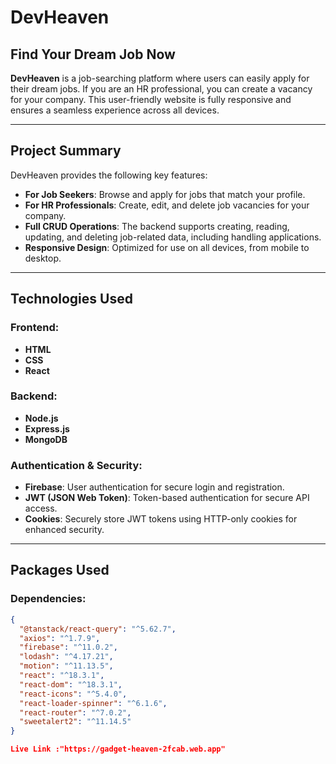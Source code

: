 # DevHeaven

## Find Your Dream Job Now

**DevHeaven** is a job-searching platform where users can easily apply for their dream jobs. If you are an HR professional, you can create a vacancy for your company. This user-friendly website is fully responsive and ensures a seamless experience across all devices.

---

## Project Summary

DevHeaven provides the following key features:
- **For Job Seekers**: Browse and apply for jobs that match your profile.
- **For HR Professionals**: Create, edit, and delete job vacancies for your company.
- **Full CRUD Operations**: The backend supports creating, reading, updating, and deleting job-related data, including handling applications.
- **Responsive Design**: Optimized for use on all devices, from mobile to desktop.

---

## Technologies Used

### Frontend:
- **HTML**
- **CSS**
- **React**

### Backend:
- **Node.js**
- **Express.js**
- **MongoDB**

### Authentication & Security:
- **Firebase**: User authentication for secure login and registration.
- **JWT (JSON Web Token)**: Token-based authentication for secure API access.
- **Cookies**: Securely store JWT tokens using HTTP-only cookies for enhanced security.

---

## Packages Used

### Dependencies:
```json
{
  "@tanstack/react-query": "^5.62.7",
  "axios": "^1.7.9",
  "firebase": "^11.0.2",
  "lodash": "^4.17.21",
  "motion": "^11.13.5",
  "react": "^18.3.1",
  "react-dom": "^18.3.1",
  "react-icons": "^5.4.0",
  "react-loader-spinner": "^6.1.6",
  "react-router": "^7.0.2",
  "sweetalert2": "^11.14.5"
}

Live Link :"https://gadget-heaven-2fcab.web.app"